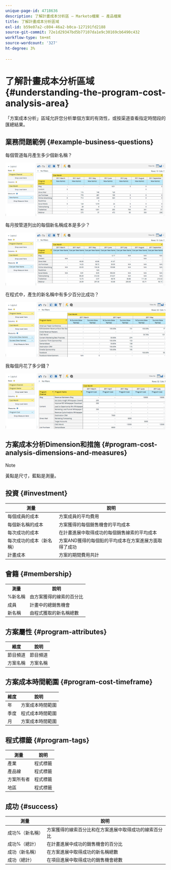 ```yaml
---
unique-page-id: 4718636
description: 了解計畫成本分析區 — Marketo檔案 — 產品檔案
title: 了解計畫成本分析區域
exl-id: b59e07a2-c804-46a2-b0ca-127191fd2188
source-git-commit: 72e1d29347bd5b77107da1e9c30169cb6490c432
workflow-type: tm+mt
source-wordcount: '327'
ht-degree: 3%

---
```


# 了解計畫成本分析區域 {#understanding-the-program-cost-analysis-area}

「方案成本分析」區域允許您分析單個方案的有效性，或按渠道查看指定時間段的匯總結果。

## 業務問題範例 {#example-business-questions}

每個管道每月產生多少個新名稱？

![](assets/image2015-5-6-14-3a13-3a47.png)

每月按管道列出的每個新名稱成本是多少？

![](assets/image2015-5-6-14-3a16-3a28.png)

在程式中，產生的新名稱中有多少百分比成功？

![](assets/image2015-5-6-14-3a31-3a15.png)

我每個月花了多少錢？

![](assets/image2015-5-6-14-3a36-3a34.png)

## 方案成本分析Dimension和措施 {#program-cost-analysis-dimensions-and-measures}

>[!NOTE]
>
>黃點是尺寸，藍點是測量。

## 投資 {#investment}

| 測量 | 說明 |
|---|---|
| 每個成員的成本 | 方案成員的平均費用 |
| 每個新名稱的成本 | 方案獲得的每個銷售機會的平均成本 |
| 每次成功的成本 | 在計畫進展中取得成功的每個銷售線索的平均成本 |
| 每次成功的成本（新名稱） | 方案AND獲得的每個鉛的平均成本在方案進展方面取得了成功 |
| 計畫成本 | 方案的期間費用共計 |

## 會籍 {#membership}

<table> 
 <tbody> 
  <tr> 
   <th>測量</th> 
   <th>說明</th> 
  </tr> 
  <tr> 
   <td>%新名稱</td> 
   <td>由方案獲得的線索的百分比</td> 
  </tr> 
  <tr> 
   <td>成員</td> 
   <td>計畫中的總銷售機會</td> 
  </tr> 
  <tr> 
   <td>新名稱</td> 
   <td>由程式獲取的新名稱總數</td> 
  </tr> 
 </tbody> 
</table>

## 方案屬性 {#program-attributes}

| 維度 | 說明 |
|---|---|
| 節目頻道 | 節目頻道 |
| 方案名稱 | 方案名稱 |

## 方案成本時間範圍 {#program-cost-timeframe}

| 維度 | 說明 |
|---|---|
| 年 | 方案成本時間範圍 |
| 季度 | 程式成本時間範圍 |
| 月 | 方案成本時間範圍 |

## 程式標籤 {#program-tags}

| 測量 | 說明 |
|---|---|
| 產業 | 程式標籤 |
| 產品線 | 程式標籤 |
| 方案所有者 | 程式標籤 |
| 地區 | 程式標籤 |

## 成功 {#success}

| 測量 | 說明 |
|---|---|
| 成功%（新名稱） | 方案獲得的線索百分比和在方案進展中取得成功的線索百分比 |
| 成功%（總計） | 在計畫進展中成功的銷售機會的百分比 |
| 成功（新名稱） | 在方案進展中取得成功的新名稱總數 |
| 成功（總計） | 在項目進展中取得成功的銷售機會總數 |
